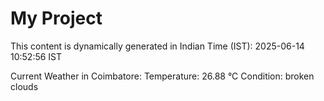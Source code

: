 # My Project

This content is dynamically generated in Indian Time (IST): 2025-06-14 10:52:56 IST


Current Weather in Coimbatore:
Temperature: 26.88 °C
Condition: broken clouds
